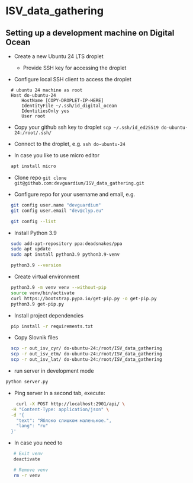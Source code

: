 # ISV_data_gathering



## Setting up a development machine on Digital Ocean

  - Create a new Ubuntu 24 LTS droplet
    - Provide SSH key for accessing the droplet

  - Configure local SSH client to access the droplet
  ```ssh-config
    # ubuntu 24 machine as root
    Host do-ubuntu-24
        HostName [COPY-DROPLET-IP-HERE]
        IdentityFile ~/.ssh/id_digital_ocean
        IdentitiesOnly yes
        User root
   ```

  - Copy your github ssh key to droplet
  `scp ~/.ssh/id_ed25519 do-ubuntu-24:/root/.ssh/`

  - Connect to the droplet, e.g.
  `ssh do-ubuntu-24`
  
  - In case you like to use micro editor
  ```sh
    apt install micro
  ```

  - Clone repo
  `git clone git@github.com:devguardium/ISV_data_gathering.git`

  - Configure repo for your username and email, e.g.
  ```sh
    git config user.name "devguardium"
    git config user.email "dev@clyp.eu"

    git config --list
  ```

  - Install Python 3.9
  ```sh
    sudo add-apt-repository ppa:deadsnakes/ppa
    sudo apt update
    sudo apt install python3.9 python3.9-venv

    python3.9 --version
  ```

  - Create virtual environment
  ```sh
    python3.9 -m venv venv --without-pip
    source venv/bin/activate
    curl https://bootstrap.pypa.io/get-pip.py -o get-pip.py
    python3.9 get-pip.py
  ```

  - Install project dependencies
  ```sh
    pip install -r requirements.txt
  ```

  - Copy Slovnik files
  ```sh
    scp -r out_isv_cyr/ do-ubuntu-24:/root/ISV_data_gathering
    scp -r out_isv_etm/ do-ubuntu-24:/root/ISV_data_gathering
    scp -r out_isv_lat/ do-ubuntu-24:/root/ISV_data_gathering
  ```
  - run server in development mode
  ```sh
  python server.py
  ```

  - Ping server
  In a second tab, execute:
  ```sh
      curl -X POST http://localhost:2901/api/ \
    -H "Content-Type: application/json" \
    -d '{
      "text": "Яблоко слишком маленькое.",
      "lang": "ru"
    }'
```

 - In case you need to
 ```sh
    # Exit venv
    deactivate

    # Remove venv
    rm -r venv

 ```